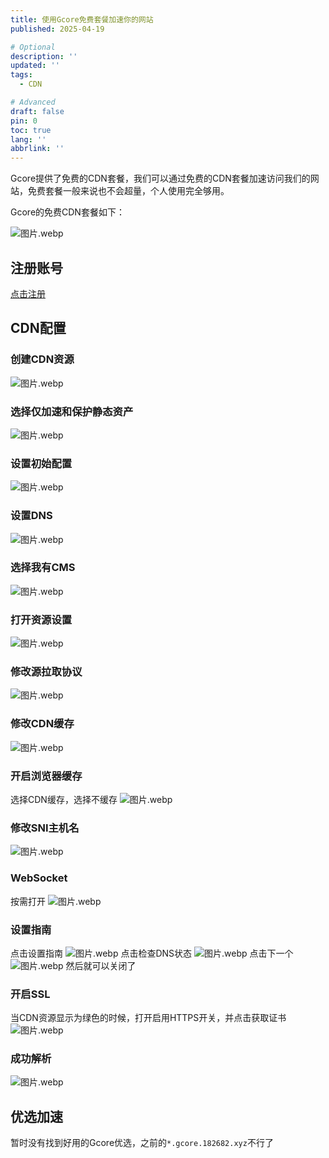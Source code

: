 ```yaml
---
title: 使用Gcore免费套餐加速你的网站
published: 2025-04-19

# Optional
description: ''
updated: ''
tags:
  - CDN

# Advanced
draft: false
pin: 0
toc: true
lang: ''
abbrlink: ''
---
```


<p>Gcore提供了免费的CDN套餐，我们可以通过免费的CDN套餐加速访问我们的网站，免费套餐一般来说也不会超量，个人使用完全够用。</p>

Gcore的免费CDN套餐如下：

![图片.webp](https://r2.notpeppa.pp.ua/Hwxg10Q1.webp)

## 注册账号
[点击注册](https://auth.gcore.com/login/signup?lang=zh)
## CDN配置
### 创建CDN资源
![图片.webp](https://r2.notpeppa.pp.ua/sl0mz0J2.webp)

### 选择仅加速和保护静态资产
![图片.webp](https://r2.notpeppa.pp.ua/Spctolgc.webp)

### 设置初始配置
![图片.webp](https://r2.notpeppa.pp.ua/EOMGYDWH.webp)

### 设置DNS
![图片.webp](https://r2.notpeppa.pp.ua/ZssudTRm.webp)

### 选择我有CMS
![图片.webp](https://r2.notpeppa.pp.ua/SkeXwK09.webp)

### 打开资源设置
![图片.webp](https://r2.notpeppa.pp.ua/vXZyNgrB.webp)

### 修改源拉取协议
![图片.webp](https://r2.notpeppa.pp.ua/86grkFZy.webp)

### 修改CDN缓存
![图片.webp](https://r2.notpeppa.pp.ua/T22g5Ldu.webp)

### 开启浏览器缓存
选择CDN缓存，选择不缓存
![图片.webp](https://r2.notpeppa.pp.ua/Y9iC48kw.webp)

### 修改SNI主机名
![图片.webp](https://r2.notpeppa.pp.ua/Da5MdoVV.webp)

### WebSocket
按需打开
![图片.webp](https://r2.notpeppa.pp.ua/I7xkJ3zR.webp)

### 设置指南
点击设置指南
![图片.webp](https://r2.notpeppa.pp.ua/X9zsxSvT.webp)
点击检查DNS状态
![图片.webp](https://r2.notpeppa.pp.ua/uxbL4JKj.webp)
点击下一个
![图片.webp](https://r2.notpeppa.pp.ua/v1TYiMa5.webp)
然后就可以关闭了

### 开启SSL
当CDN资源显示为绿色的时候，打开启用HTTPS开关，并点击获取证书
![图片.webp](https://r2.notpeppa.pp.ua/722JBDeL.webp)

### 成功解析
![图片.webp](https://r2.notpeppa.pp.ua/dhjnyUrT.webp)

## 优选加速
暂时没有找到好用的Gcore优选，之前的`*.gcore.182682.xyz`不行了
